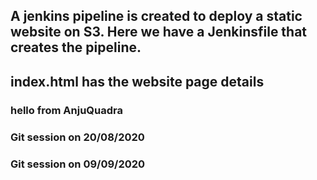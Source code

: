 ## A jenkins pipeline is created to deploy a static website on S3. Here we have a Jenkinsfile that creates the pipeline. 
## index.html has the website page details
### hello from AnjuQuadra


### Git session on 20/08/2020
### Git session on 09/09/2020
